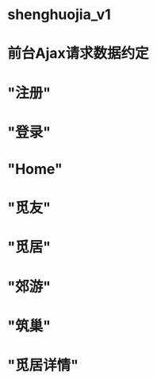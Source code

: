 # shenghuojia_v1

# 前台Ajax请求数据约定

# "注册"

# "登录"

# "Home"

# "觅友"

# "觅居"

# "郊游"

# "筑巢"

# "觅居详情"
